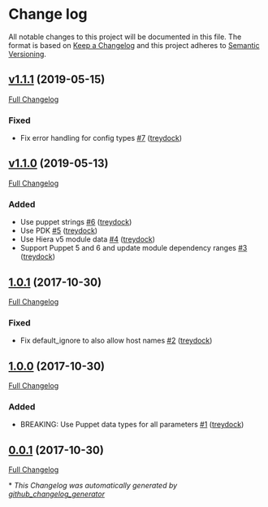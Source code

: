 # Change log

All notable changes to this project will be documented in this file. The format is based on [Keep a Changelog](http://keepachangelog.com/en/1.0.0/) and this project adheres to [Semantic Versioning](http://semver.org).

## [v1.1.1](https://github.com/treydock/puppet-module-fail2ban/tree/v1.1.1) (2019-05-15)

[Full Changelog](https://github.com/treydock/puppet-module-fail2ban/compare/v1.1.0...v1.1.1)

### Fixed

- Fix error handling for config types [\#7](https://github.com/treydock/puppet-module-fail2ban/pull/7) ([treydock](https://github.com/treydock))

## [v1.1.0](https://github.com/treydock/puppet-module-fail2ban/tree/v1.1.0) (2019-05-13)

[Full Changelog](https://github.com/treydock/puppet-module-fail2ban/compare/1.0.1...v1.1.0)

### Added

- Use puppet strings [\#6](https://github.com/treydock/puppet-module-fail2ban/pull/6) ([treydock](https://github.com/treydock))
- Use PDK [\#5](https://github.com/treydock/puppet-module-fail2ban/pull/5) ([treydock](https://github.com/treydock))
- Use Hiera v5 module data [\#4](https://github.com/treydock/puppet-module-fail2ban/pull/4) ([treydock](https://github.com/treydock))
- Support Puppet 5 and 6 and update module dependency ranges [\#3](https://github.com/treydock/puppet-module-fail2ban/pull/3) ([treydock](https://github.com/treydock))

## [1.0.1](https://github.com/treydock/puppet-module-fail2ban/tree/1.0.1) (2017-10-30)

[Full Changelog](https://github.com/treydock/puppet-module-fail2ban/compare/1.0.0...1.0.1)

### Fixed

- Fix default\_ignore to also allow host names [\#2](https://github.com/treydock/puppet-module-fail2ban/pull/2) ([treydock](https://github.com/treydock))

## [1.0.0](https://github.com/treydock/puppet-module-fail2ban/tree/1.0.0) (2017-10-30)

[Full Changelog](https://github.com/treydock/puppet-module-fail2ban/compare/0.0.1...1.0.0)

### Added

- BREAKING: Use Puppet data types for all parameters [\#1](https://github.com/treydock/puppet-module-fail2ban/pull/1) ([treydock](https://github.com/treydock))

## [0.0.1](https://github.com/treydock/puppet-module-fail2ban/tree/0.0.1) (2017-10-30)

[Full Changelog](https://github.com/treydock/puppet-module-fail2ban/compare/47ad59ce232063315d9e73fae7f3d5ea1a81b2a7...0.0.1)



\* *This Changelog was automatically generated by [github_changelog_generator](https://github.com/skywinder/Github-Changelog-Generator)*
